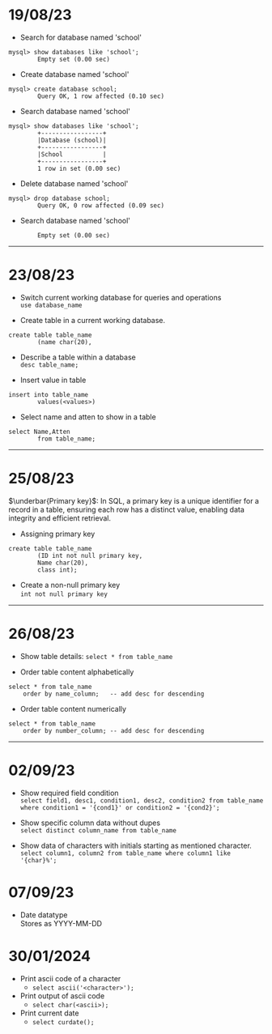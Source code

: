 # 19/08/23

- Search for database named 'school'

```
mysql> show databases like 'school';
        Empty set (0.00 sec)
```

- Create database named 'school'

```
mysql> create database school;
        Query OK, 1 row affected (0.10 sec)
```

- Search database named 'school'

```
mysql> show databases like 'school';
        +-----------------+
        |Database (school)|
        +-----------------+
        |School           |
        +-----------------+
        1 row in set (0.00 sec)
```

- Delete database named 'school'

```
mysql> drop database school;
        Query OK, 0 row affected (0.09 sec)
```

- Search database named 'school'

```mysql> show database like 'school';
        Empty set (0.00 sec)
```

---

# 23/08/23

- Switch current working database for queries and operations  
  `use database_name`

- Create table in a current working database.

```
create table table_name
        (name char(20),

```

- Describe a table within a database  
  `desc table_name;`

- Insert value in table

```
insert into table_name
        values(<values>)
```

- Select name and atten to show in a table

```
select Name,Atten
        from table_name;
```

---

# 25/08/23

$\underbar{Primary key}$: In SQL, a primary key is a unique identifier for a record in a table, ensuring each row has a distinct value, enabling data integrity and efficient retrieval.

- Assigning primary key

```
create table table_name
        (ID int not null primary key,
        Name char(20),
        class int);
```

- Create a non-null primary key  
`int not null primary key` 


--- 

# 26/08/23 

- Show table details:
`select * from table_name`

- Order table content alphabetically 
```
select * from tale_name 
	order by name_column;	-- add desc for descending 
```
- Order table content numerically 
``` 
select * from table_name 
	order by number_column;	-- add desc for descending 
```

---

# 02/09/23 

- Show required field condition  
`select field1, desc1, condition1, desc2, condition2 from table_name where condition1 = '{cond1}' or condition2 = '{cond2}'; `

- Show specific column data without dupes  
`select distinct column_name from table_name`

- Show data of characters with initials starting as mentioned character.  
`select column1, column2 from table_name where column1 like '{char}%';` 

# 07/09/23 

- Date datatype  
Stores as YYYY-MM-DD 

# 30/01/2024

- Print ascii code of a character 
    - `select ascii('<character>');`
- Print output of ascii code 
    - `select char(<ascii>);`
- Print current date 
    - `select curdate();`
